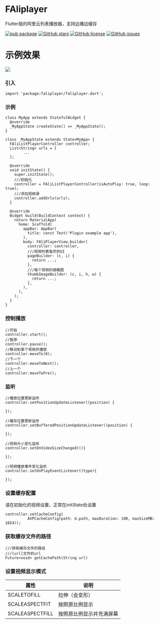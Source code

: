 # FAliplayer

Flutter版的阿里云列表播放器，支持边播边缓存

[![pub package](https://img.shields.io/pub/v/extended_text.svg)](https://pub.dartlang.org/packages/extended_text) [![GitHub stars](https://img.shields.io/github/stars/fluttercandies/extended_text)](https://github.com/fluttercandies/extended_text/stargazers) [![GitHub license](https://img.shields.io/github/license/fluttercandies/extended_text)](https://github.com/fluttercandies/extended_text/blob/master/LICENSE)  [![GitHub issues](https://img.shields.io/github/issues/fluttercandies/extended_text)](https://github.com/fluttercandies/extended_text/issues) <a target="_blank" href="https://jq.qq.com/?_wv=1027&k=5bcc0gy"></a>

# 示例效果
![](https://github.com/Dovvvis/FAliPlayer/blob/master/gif/s.gif)


### 引入
```
import 'package:faliplayer/faliplayer.dart';
```
### 示例
```
class MyApp extends StatefulWidget {
  @override
  _MyAppState createState() => _MyAppState();
}

class _MyAppState extends State<MyApp> {
  FAliListPlayerController controller;
  List<String> urls = [
        ...
  ];

  @override
  void initState() {
    super.initState();
    ///初始化
    controller = FAliListPlayerController(isAutoPlay: true, loop: true);
    ///添加视频源
    controller.addUrls(urls);
  }

  @override
  Widget build(BuildContext context) {
    return MaterialApp(
      home: Scaffold(
        appBar: AppBar(
          title: const Text('Plugin example app'),
        ),
        body: FAliPlayerView.builder(
          controller: controller,
          ///视频列表每页的UI
          pageBuilder: (c, i) {
            return ...;
          },
          ///每个视频的缩略图
          thumbImageBuilder: (c, i, h, w) {
            return ...;
          },
        ),
      ),
    );
  }
}

```
### 控制播放
```
//开始
controller.start();
//暂停
controller.pause();
//移动到某个视频并播放
controller.moveTo(0);
//下一个
controller.moveToNext();
//上一个
controller.moveToPre();
```
### 监听

```
//播放位置更新监听
controller.setPositionUpdateListener((position) {

});

//缓存位置更新监听
controller.setBufferedPositionUpdateListener((position) {

});

//视频大小变化监听
controller.setOnVideoSizeChanged((){

});

//视频播放事件变化监听
controller.setOnPlayEventListener((type){
      
});
```
### 设置缓存配置
请在初始化的视频设置，正常在initState处设置

```
controller.setCacheConfig(
          AVPCacheConfig(path: d.path, maxDuration: 100, maxSizeMB: 1024));
```
### 获取缓存文件的路径

```
///获取缓存文件的路径
///[url]文件的url
Future<void> getCachePath(String url)
```
### 设置视频显示模式
属性 | 说明
------- | -------
SCALETOFILL            |      拉伸（会变形）
SCALEASPECTFIT         |      按照原比例显示
SCALEASPECTFILL        |      按照原比例显示并充满屏幕



